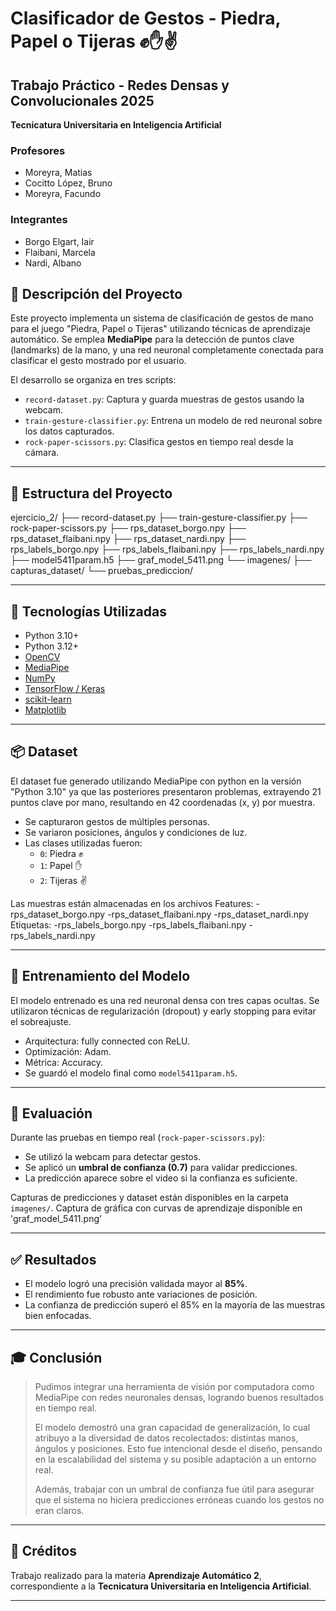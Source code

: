 # Clasificador de Gestos - Piedra, Papel o Tijeras ✊✋✌️

## Trabajo Práctico - Redes Densas y Convolucionales 2025
**Tecnicatura Universitaria en Inteligencia Artificial**

### Profesores
* Moreyra, Matias
* Cocitto López, Bruno
* Moreyra, Facundo

### Integrantes
* Borgo Elgart, Iair
* Flaibani, Marcela
* Nardi, Albano

## 📌 Descripción del Proyecto

Este proyecto implementa un sistema de clasificación de gestos de mano para el juego "Piedra, Papel o Tijeras" utilizando técnicas de aprendizaje automático. Se emplea **MediaPipe** para la detección de puntos clave (landmarks) de la mano, y una red neuronal completamente conectada para clasificar el gesto mostrado por el usuario.

El desarrollo se organiza en tres scripts:

- `record-dataset.py`: Captura y guarda muestras de gestos usando la webcam.
- `train-gesture-classifier.py`: Entrena un modelo de red neuronal sobre los datos capturados.
- `rock-paper-scissors.py`: Clasifica gestos en tiempo real desde la cámara.

---

## 📁 Estructura del Proyecto

ejercicio_2/
├── record-dataset.py
├── train-gesture-classifier.py
├── rock-paper-scissors.py
├── rps_dataset_borgo.npy
├── rps_dataset_flaibani.npy
├── rps_dataset_nardi.npy
├── rps_labels_borgo.npy
├── rps_labels_flaibani.npy
├── rps_labels_nardi.npy
├── model5411param.h5
├── graf_model_5411.png
└── imagenes/
  ├── capturas_dataset/
  └── pruebas_prediccion/


---

## 🧰 Tecnologías Utilizadas

- Python 3.10+
- Python 3.12+
- [OpenCV](https://opencv.org/)
- [MediaPipe](https://developers.google.com/mediapipe)
- [NumPy](https://numpy.org/)
- [TensorFlow / Keras](https://www.tensorflow.org/)
- [scikit-learn](https://scikit-learn.org/)
- [Matplotlib](https://matplotlib.org/)

---

## 📦 Dataset

El dataset fue generado utilizando MediaPipe con python en la versión "Python 3.10" ya que las posteriores presentaron problemas, extrayendo 21 puntos clave por mano, resultando en 42 coordenadas (x, y) por muestra.

- Se capturaron gestos de múltiples personas.
- Se variaron posiciones, ángulos y condiciones de luz.
- Las clases utilizadas fueron:
  - `0`: Piedra ✊
  - `1`: Papel ✋
  - `2`: Tijeras ✌️

Las muestras están almacenadas en los archivos
Features:
  -rps_dataset_borgo.npy
  -rps_dataset_flaibani.npy
  -rps_dataset_nardi.npy
Etiquetas:
  -rps_labels_borgo.npy
  -rps_labels_flaibani.npy
  -rps_labels_nardi.npy

---

## 🧠 Entrenamiento del Modelo

El modelo entrenado es una red neuronal densa con tres capas ocultas. Se utilizaron técnicas de regularización (dropout) y early stopping para evitar el sobreajuste.

- Arquitectura: fully connected con ReLU.
- Optimización: Adam.
- Métrica: Accuracy.
- Se guardó el modelo final como `model5411param.h5`.

---

## 🧪 Evaluación

Durante las pruebas en tiempo real (`rock-paper-scissors.py`):

- Se utilizó la webcam para detectar gestos.
- Se aplicó un **umbral de confianza (0.7)** para validar predicciones.
- La predicción aparece sobre el video si la confianza es suficiente.

Capturas de predicciones y dataset están disponibles en la carpeta `imagenes/`.
Captura de gráfica con curvas de aprendizaje disponible en 'graf_model_5411.png'

---

## ✅ Resultados

- El modelo logró una precisión validada mayor al **85%**.
- El rendimiento fue robusto ante variaciones de posición.
- La confianza de predicción superó el 85% en la mayoría de las muestras bien enfocadas.

---

## 🎓 Conclusión

> Pudimos integrar una herramienta de visión por computadora como MediaPipe con redes neuronales densas, logrando buenos resultados en tiempo real.
>
> El modelo demostró una gran capacidad de generalización, lo cual atribuyo a la diversidad de datos recolectados: distintas manos, ángulos y posiciones. Esto fue intencional desde el diseño, pensando en la escalabilidad del sistema y su posible adaptación a un entorno real.
>
> Además, trabajar con un umbral de confianza fue útil para asegurar que el sistema no hiciera predicciones erróneas cuando los gestos no eran claros.
>

---

## 📝 Créditos

Trabajo realizado para la materia **Aprendizaje Automático 2**, correspondiente a la **Tecnicatura Universitaria en Inteligencia Artificial**.

---
